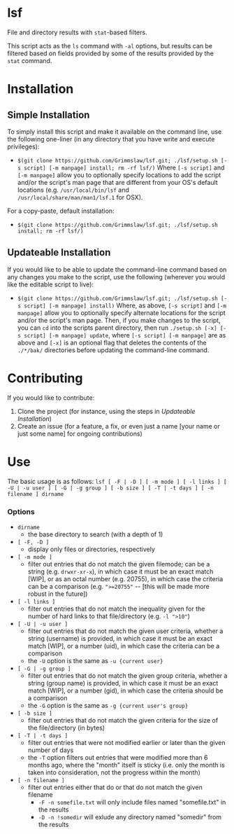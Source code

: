 # lsf
File and directory results with `stat`-based filters.

This script acts as the `ls` command with `-al` options, but results can be filtered based on fields provided by some of the results provided by the `stat` command.

# Installation

## Simple Installation
To simply install this script and make it available on the command line, use the following one-liner (in any directory that you have write and execute privileges):
* `$(git clone https://github.com/Grimmslaw/lsf.git; ./lsf/setup.sh [-s script] [-m manpage] install; rm -rf lsf/)`
Where `[-s script]` and `[-m manpage]` allow you to optionally specify locations to add the script and/or the script's man page that are different from your OS's default locations (e.g. `/usr/local/bin/lsf` and `/usr/local/share/man/man1/lsf.1` for OSX).

For a copy-paste, default installation:
* `$(git clone https://github.com/Grimmslaw/lsf.git; ./lsf/setup.sh install; rm -rf lsf/)`

## Updateable Installation
If you would like to be able to update the command-line command based on any changes you make to the script, use the following (wherever you would like the editable script to live):
* `$(git clone https://github.com/Grimmslaw/lsf.git; ./lsf/setup.sh [-s script] [-m manpage] install)`
Where, as above, `[-s script]` and `[-m manpage]` allow you to optionally specify alternate locations for the script and/or the script's man page. Then, if you make changes to the script, you can `cd` into the scripts parent directory, then run `./setup.sh [-x] [-s script] [-m manpage] update`, where `[-s script] [-m manpage]` are as above and `[-x]` is an optional flag that deletes the contents of the `./*/bak/` directories before updating the command-line command.

# Contributing
If you would like to contribute:
1. Clone the project (for instance, using the steps in *Updateable Installation*)
2. Create an issue (for a feature, a fix, or even just a name \[your name or just some name\] for ongoing contributions)

# Use
The basic usage is as follows:
`lsf [ -F | -D ] [ -m mode ] [ -l links ] [ -U | -u user ] [ -G | -g group ] [ -b size ] [ -T | -t days ] [ -n filename ] dirname`
### Options
* `dirname`
    * the base directory to search (with a depth of 1)
* `[ -F, -D ]`
    * display only files or directories, respectively
* `[ -m mode ]`
    * filter out entries that do not match the given filemode; can be a string (e.g. `drwxr-xr-x`), in which case it must be an exact match [WIP], or as an octal number (e.g. 20755), in which case the criteria can be a comparison (e.g. `">=20755"` -- [this will be made more robust in the future])
* `[ -l links ]`
    * filter out entries that do not match the inequality given for the number of hard links to that file/directory (e.g. `-l ">10"`)
* `[ -U | -u user ]`
    * filter out entries that do not match the given user criteria, whether a string (username) is provided, in which case it must be an exact match [WIP], or a number (uid), in which case the criteria can be a comparison
    * the `-U` option is the same as `-u {current user}`
* `[ -G | -g group ]`
    * filter out entries that do not match the given group criteria, whether a string (group name) is provided, in which case it must be an exact match [WIP], or a number (gid), in which case the criteria should be a comparison
    * the `-G` option is the same as `-g {current user's group}`
* `[ -b size ]`
    * filter out entries that do not match the given criteria for the size of the file/directory (in bytes)
* `[ -T | -t days ]`
    * filter out entries that were not modified earlier or later than the given number of days
    * the `-T` option filters out entries that were modified more than 6 months ago, where the "month" itself is sticky (i.e. only the month is taken into consideration, not the progress within the month)
* `[ -n filename ]`
    * filter out entries either that do or that do not match the given filename
        * `-F -n somefile.txt` will only include files named "somefile.txt" in the results
        * `-D -n !somedir` will exlude any directory named "somedir" from the results

